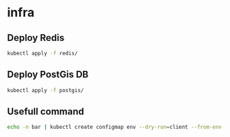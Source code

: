 # infra

## Deploy Redis

```bash
kubectl apply -f redis/
```

## Deploy PostGis DB

```bash
kubectl apply -f postgis/
```

## Usefull command

```bash
echo -n bar | kubectl create configmap env --dry-run=client --from-env-file=.env -n some-namespace -o yaml > env-staging.yml
```
